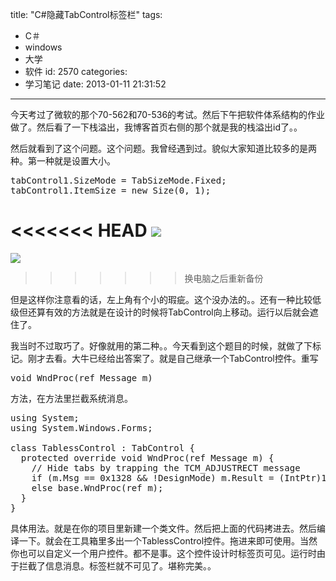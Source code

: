 title: "C#隐藏TabControl标签栏"
tags:
  - C＃
  - windows
  - 大学
  - 软件
id: 2570
categories:
  - 学习笔记
date: 2013-01-11 21:31:52
---

今天考过了微软的那个70-562和70-536的考试。然后下午把软件体系结构的作业做了。然后看了一下栈溢出，我博客首页右侧的那个就是我的栈溢出id了。。

然后就看到了这个问题。这个问题。我曾经遇到过。貌似大家知道比较多的是两种。第一种就是设置大小。
<pre class="lang:default decode:true">tabControl1.SizeMode = TabSizeMode.Fixed;
tabControl1.ItemSize = new Size(0, 1);</pre>
<<<<<<< HEAD
[![]({{BASE_PATH}}/images/3070c473ca2d01dd23741af3e13d2f4328b9d89d.jpg)](http://leaverimage.b0.upaiyun.com/31378_o.jpg)
=======
[![](/images/3070c473ca2d01dd23741af3e13d2f4328b9d89d.jpg)](http://leaverimage.b0.upaiyun.com/31378_o.jpg)
>>>>>>> 换电脑之后重新备份

但是这样你注意看的话，左上角有个小的瑕疵。这个没办法的。。还有一种比较低级但还算有效的方法就是在设计的时候将TabControl向上移动。运行以后就会遮住了。

我当时不过取巧了。好像就用的第二种。。今天看到这个题目的时候，就做了下标记。刚才去看。大牛已经给出答案了。就是自己继承一个TabControl控件。重写
<pre>void WndProc(ref Message m)</pre>
方法，在方法里拦截系统消息。
<pre class="lang:default decode:true">using System;
using System.Windows.Forms;

class TablessControl : TabControl {
  protected override void WndProc(ref Message m) {
    // Hide tabs by trapping the TCM_ADJUSTRECT message
    if (m.Msg == 0x1328 &amp;&amp; !DesignMode) m.Result = (IntPtr)1;
    else base.WndProc(ref m);
  }
}</pre>
具体用法。就是在你的项目里新建一个类文件。然后把上面的代码拷进去。然后编译一下。就会在工具箱里多出一个TablessControl控件。拖进来即可使用。当然你也可以自定义一个用户控件。都不是事。这个控件设计时标签页可见。运行时由于拦截了信息消息。标签栏就不可见了。堪称完美。。